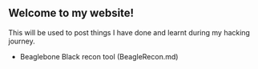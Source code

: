 ## Welcome to my website!

This will be used to post things I have done and learnt during my hacking journey.

- Beaglebone Black recon tool (BeagleRecon.md)

